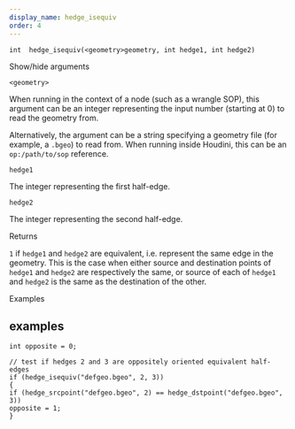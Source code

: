 ```yaml
---
display_name: hedge_isequiv
order: 4
---
```

`int  hedge_isequiv(<geometry>geometry, int hedge1, int hedge2)`

Show/hide arguments

`<geometry>`

When running in the context of a node (such as a wrangle SOP), this argument can be an integer representing the input number (starting at 0) to read the geometry from.

Alternatively, the argument can be a string specifying a geometry file (for example, a `.bgeo`) to read from. When running inside Houdini, this can be an `op:/path/to/sop` reference.

`hedge1`

The integer representing the first half-edge.

`hedge2`

The integer representing the second half-edge.

Returns

`1` if `hedge1` and `hedge2` are equivalent, i.e. represent the same
edge in the geometry. This is the case when either source and destination points
of `hedge1` and `hedge2` are respectively the same, or source of each of `hedge1`
and `hedge2` is the same as the destination of the other.

Examples

## examples

```vex
int opposite = 0;

// test if hedges 2 and 3 are oppositely oriented equivalent half-edges
if (hedge_isequiv("defgeo.bgeo", 2, 3))
{
if (hedge_srcpoint("defgeo.bgeo", 2) == hedge_dstpoint("defgeo.bgeo", 3))
opposite = 1;
}

```
